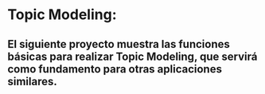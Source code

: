 # Topic Modeling:
## El siguiente proyecto muestra las funciones básicas para realizar Topic Modeling, que servirá como fundamento para otras aplicaciones similares.
